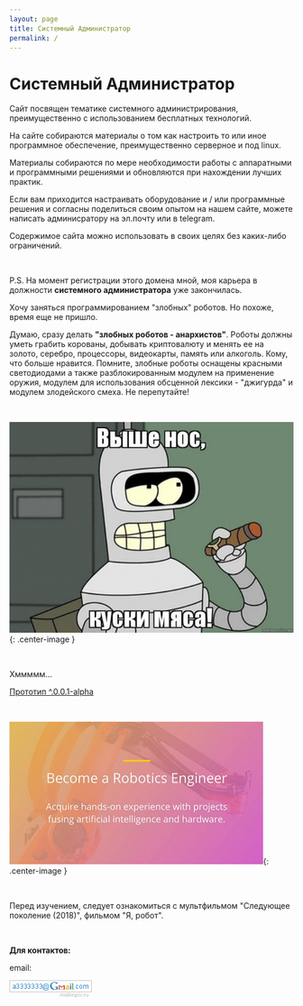 ```yaml
---
layout: page
title: Системный Администратор
permalink: /
---
```


# Системный Администратор

Сайт посвящен тематике системного администрирования, преимущественно с использованием бесплатных технологий.

На сайте собираются материалы о том как настроить то или иное программное обеспечение, преимущественно серверное и под linux.

Материалы собираются по мере необходимости работы с аппаратными и программными решениями и обновляются при нахождении лучших практик.

Если вам приходится настраивать оборудование и / или программные решения и согласны поделиться своим опытом на нашем сайте, можете написать админисратору на эл.почту или в telegram.

Содержимое сайта можно использовать в своих целях без каких-либо ограничений.

<br/>

P.S. На момент регистрации этого домена мной, моя карьера в должности **системного администратора** уже закончилась.

Хочу заняться программированием "злобных" роботов. Но похоже, время еще не пришло.

Думаю, сразу делать **"злобных роботов - анархистов"**. Роботы должны уметь грабить корованы, добывать криптовалюту и менять ее на золото, серебро, процессоры, видеокарты, память или алкоголь. Кому, что больше нравится. Помните, злобные роботы оснащены красными светодиодами а также разблокированным модулем на применение оружия, модулем для использования обсценной лексики - "джигурда" и модулем злодейского смеха. Не перепутайте!

<br/>

![Злобный робот bender](/img/bender.jpg "Злобный робот bender"){: .center-image }

<br/>

Хммммм...


<a href="/img/robo-prototype.gif">Прототип ^.0.0.1-alpha</a> 

<br/>

![Robotics Software Engineer](/img/robotics-software-engineer-nanodegree.jpg "Robotics Software Engineer"){: .center-image }

<br/>

Перед изучением, следует ознакомиться с мультфильмом "Следующее поколение (2018)", фильмом "Я, робот". 


<br/>

**Для контактов:**

email:  

![Marley](/img/a3333333mail.gif "Marley")
